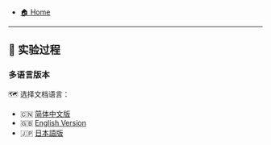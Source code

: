 - [🏠 Home](README.md)
---
## 🔬 **实验过程**
### 多语言版本
🗺 选择文档语言：
  - 🇨🇳 [简体中文版](EAP-TLS-RADIUS-Ubuntu-Full.md)  
  - 🇬🇧 [English Version](EAP-TLS-RADIUS-Ubuntu-Full-en.md)  
  - 🇯🇵 [日本語版](EAP-TLS-RADIUS-Ubuntu-Full-ja.md)


